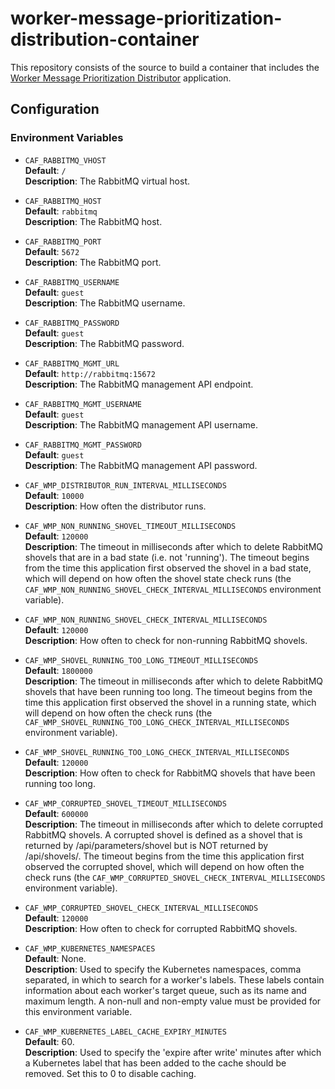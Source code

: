 # worker-message-prioritization-distribution-container

This repository consists of the source to build a container that includes the 
[Worker Message Prioritization Distributor](https://github.com/WorkerFramework/worker-message-prioritization/tree/main/worker-message-prioritization-distribution) application.

## Configuration

### Environment Variables

* `CAF_RABBITMQ_VHOST`  
    **Default**: `/`  
    **Description**: The RabbitMQ virtual host.

* `CAF_RABBITMQ_HOST`  
    **Default**: `rabbitmq`  
    **Description**: The RabbitMQ host.

* `CAF_RABBITMQ_PORT`  
    **Default**: `5672`  
    **Description**: The RabbitMQ port.

* `CAF_RABBITMQ_USERNAME`  
    **Default**: `guest`  
    **Description**: The RabbitMQ username.

* `CAF_RABBITMQ_PASSWORD`  
    **Default**: `guest`  
    **Description**: The RabbitMQ password.

* `CAF_RABBITMQ_MGMT_URL`  
    **Default**: `http://rabbitmq:15672`  
    **Description**: The RabbitMQ management API endpoint.

* `CAF_RABBITMQ_MGMT_USERNAME`  
    **Default**: `guest`  
    **Description**: The RabbitMQ management API username.

* `CAF_RABBITMQ_MGMT_PASSWORD`  
    **Default**: `guest`  
    **Description**: The RabbitMQ management API password.

* `CAF_WMP_DISTRIBUTOR_RUN_INTERVAL_MILLISECONDS`  
    **Default**: `10000`  
    **Description**: How often the distributor runs.

* `CAF_WMP_NON_RUNNING_SHOVEL_TIMEOUT_MILLISECONDS`  
    **Default**: `120000`  
    **Description**: The timeout in milliseconds after which to delete RabbitMQ shovels that are in a bad state (i.e. not 'running'). The
    timeout begins from the time this application first observed the shovel in a bad state, which will depend on how often the shovel
    state check runs (the `CAF_WMP_NON_RUNNING_SHOVEL_CHECK_INTERVAL_MILLISECONDS` environment variable).

* `CAF_WMP_NON_RUNNING_SHOVEL_CHECK_INTERVAL_MILLISECONDS`  
    **Default**: `120000`  
    **Description**: How often to check for non-running RabbitMQ shovels.

* `CAF_WMP_SHOVEL_RUNNING_TOO_LONG_TIMEOUT_MILLISECONDS`  
    **Default**: `1800000`  
    **Description**: The timeout in milliseconds after which to delete RabbitMQ shovels that have been running too long. The
    timeout begins from the time this application first observed the shovel in a running state, which will depend on how often the 
    check runs (the `CAF_WMP_SHOVEL_RUNNING_TOO_LONG_CHECK_INTERVAL_MILLISECONDS` environment variable).

* `CAF_WMP_SHOVEL_RUNNING_TOO_LONG_CHECK_INTERVAL_MILLISECONDS`  
    **Default**: `120000`  
    **Description**: How often to check for RabbitMQ shovels that have been running too long.

* `CAF_WMP_CORRUPTED_SHOVEL_TIMEOUT_MILLISECONDS`  
    **Default**: `600000`  
    **Description**: The timeout in milliseconds after which to delete corrupted RabbitMQ shovels. A corrupted shovel is defined as a 
    shovel that is returned by /api/parameters/shovel but is NOT returned by /api/shovels/. The timeout begins from the time this
    application first observed the corrupted shovel, which will depend on how often the check runs (the 
   `CAF_WMP_CORRUPTED_SHOVEL_CHECK_INTERVAL_MILLISECONDS` environment variable).

* `CAF_WMP_CORRUPTED_SHOVEL_CHECK_INTERVAL_MILLISECONDS`  
    **Default**: `120000`  
    **Description**: How often to check for corrupted RabbitMQ shovels.

* `CAF_WMP_KUBERNETES_NAMESPACES`  
    **Default**: None.  
    **Description**: Used to specify the Kubernetes namespaces, comma separated, in which to search for a worker's labels. These
    labels contain information about each worker's target queue, such as its name and maximum length. A non-null and non-empty value must be provided for this environment variable.

* `CAF_WMP_KUBERNETES_LABEL_CACHE_EXPIRY_MINUTES`  
    **Default**: 60.  
    **Description**: Used to specify the 'expire after write' minutes after which a Kubernetes label that has been added to the cache
    should be removed. Set this to 0 to disable caching.
